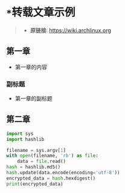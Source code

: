 # `*`转载文章示例

> - **原链接**: https://wiki.archlinux.org

## 第一章

- 第一章的内容

### 副标题

- 第一章的副标题

## 第二章

```python
import sys
import hashlib

filename = sys.argv[1]
with open(filename, 'rb') as file:
    data = file.read()
hash = hashlib.md5()
hash.update(data.encode(encoding='utf-8'))
encrypted_data = hash.hexdigest()
print(encrypted_data)
```
